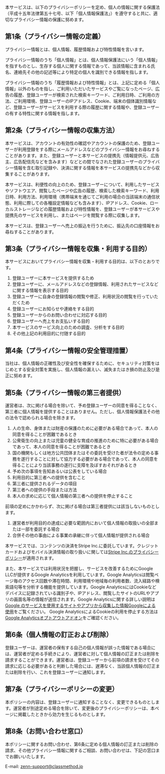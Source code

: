 本サービスは、以下のプライバシーポリシーを定め、個人の情報に関する保護法（平成十五年法律第五十七号、以下「個人情報保護法」）を遵守すると共に、適切なプライバシー情報の保護に努めます。

## 第1条（プライバシー情報の定義）

プライバシー情報とは、個人情報、履歴情報および特性情報を言います。

プライバシー情報のうち「個人情報」とは、個人情報保護法にいう「個人情報」を指すものとし、生存する個人に関する情報であって、当該情報に含まれる氏名、連絡先その他の記述等により特定の個人を識別できる情報を指します。

プライバシー情報のうち「履歴情報および特性情報」とは、上記に定める「個人情報」以外のものを指し、ご利用いただいたサービスやご覧になったページ、広告の履歴、登録ユーザーが検索された検索キーワード、ご利用日時、ご利用の方法、ご利用環境、登録ユーザーのIPアドレス、Cookie、端末の個体識別情報など、登録ユーザーがサービスを利用する際の履歴に関する情報や、登録ユーザーの有する特性に関する情報を指します。


## 第2条（プライバシー情報の収集方法）

本サービスは、アカウントの有効性の確認やアカウントの保護のため、登録ユーザーが利用登録をする際にメールアドレスなどのプライバシー情報をお尋ねすることがあります。また、登録ユーザーと本サービスの提携先（情報提供元、広告主、広告配信先などを含みます）などとの間でなされた登録ユーザーのプライバシー情報を含む取引記録や、決済に関する情報を本サービスの提携先などから収集することがあります。

本サービスは、利便性の向上のため、登録ユーザーについて、利用したサービスやソフトウエア、閲覧したページや広告の履歴、検索した検索キーワード、利用日時、利用方法、利用環境（携帯端末を通じてご利用の場合の当該端末の通信状態、利用に際しての各種設定情報なども含みます）、IPアドレス、Cookie、ローカルストレージなどの履歴情報および特性情報を、登録ユーザーが本サービスや提携先のサービスを利用し、またはページを閲覧する際に収集します。

本サービスは、登録ユーザーへ売上の振込を行うために、振込先の口座情報をお尋ねすることがあります。


## 第3条（プライバシー情報を収集・利用する目的）

本サービスにおいてプライバシー情報を収集・利用する目的は、以下のとおりです。

1. 登録ユーザーに本サービスを提供するため
2. 登録ユーザーに、メールアドレスなどの登録情報、利用されたサービスなどに関する情報を表示する目的
3. 登録ユーザーに自身の登録情報の閲覧や修正、利用状況の閲覧を行っていただくため
4. 登録ユーザーにお知らせや連絡をする目的
5. 登録ユーザーからのお問い合わせに対応する目的
6. 登録ユーザーへ売上をお支払いする目的
7. 本サービスのサービス向上のための調査、分析をする目的
8. その他上記の利用目的に付随する目的


## 第4条（プライバシー情報の安全管理措置）
当社は、個人情報の正確性及び安全性を確保するために、セキュリティ対策をはじめとする安全対策を実施し、個人情報の漏えい、滅失またはき損の防止及び是正に努めます。

## 第5条（プライバシー情報の第三者提供）

運営者は、次に掲げる場合を除いて、予め登録ユーザーの同意を得ることなく、第三者に個人情報を提供することはありません。ただし、個人情報保護法その他の法令で認められる場合を除きます。

1. 人の生命、身体または財産の保護のために必要がある場合であって、本人の同意を得ることが困難であるとき
2. 公衆衛生の向上または児童の健全な育成の推進のために特に必要がある場合であって、本人の同意を得ることが困難であるとき
3. 国の機関もしくは地方公共団体またはその委託を受けた者が法令の定める事務を遂行することに対して協力する必要がある場合であって、本人の同意を得ることにより当該事務の遂行に支障を及ぼすおそれがあるとき
4. 予め次の事項を告知あるいは公表をしている場合
  1. 利用目的に第三者への提供を含むこと
  2. 第三者に提供されるデータの項目
  3. 第三者への提供の手段または方法
  4. 本人の求めに応じて個人情報の第三者への提供を停止すること

前項の定めにかかわらず、次に掲げる場合は第三者提供には該当しないものとします。

1. 運営者が利用目的の達成に必要な範囲内において個人情報の取扱いの全部または一部を委託する場合
2. 合併その他の事由による事業の承継に伴って個人情報が提供される場合

本サービスでは、コンテンツの決済をStripe Inc.に委託しています。クレジットカードおよびモバイル決済情報の取り扱いに関しては[Stripe Inc.のプライバシーポリシー](https://stripe.com/jp/privacy)が適用されます。

また、本サービスでは利用状況を把握し、サービスを改善するためにGoogle LLCが提供するGoogle Analyticsを利用しています。Google Analyticsは閲覧ページ毎のアクセス回数や滞在時間、利用環境や地域毎の利用者数、流入経路や検索語句等を分析する機能を提供しています。Google AnalyticsにはCookieなどデバイスに記録されている識別子や、IPアドレス、閲覧したサイトのURLやアプリの画面名等の情報が送信されます。Google Analyticsに関する詳しい説明は[Google のサービスを使用するサイトやアプリから収集した情報Googleによる使用](https://policies.google.com/technologies/ads?gl=jp)をご覧ください。
Google AnalyticsによるCookieの利用を停止する方法は[Google Analyticsオプトアウトアドオン](https://tools.google.com/dlpage/gaoptout?hl=ja)をご確認ください。


## 第6条（個人情報の訂正および削除）

登録ユーザーは、運営者の保有する自己の個人情報が誤った情報である場合には、運営者が定める手続きにより、運営者に対して個人情報の訂正または削除を請求することができます。運営者は、登録ユーザーから前項の請求を受けてその請求に応じる必要があると判断した場合には、遅滞なく、当該個人情報の訂正または削除を行い、これを登録ユーザーに通知します。


## 第7条（プライバシーポリシーの変更）

本ポリシーの内容は、登録ユーザーに通知することなく、変更できるものとします。運営者が別途定める場合を除いて、変更後のプライバシーポリシーは、本ページに掲載したときから効力を生じるものとします。


## 第8条（お問い合わせ窓口）

本ポリシーに関するお問い合わせ、第6条に定める個人情報の訂正または削除の請求、その他プライバシー情報に関するご相談、お問い合わせは、下記の窓口までお願いいたします。

E-mail: zenn-support@classmethod.jp
